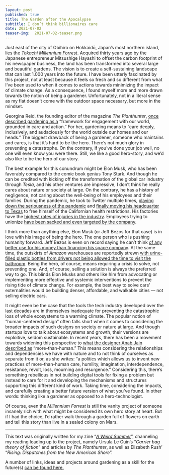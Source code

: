 ```yaml
---
layout: post
published: true
title: The Garden after the Apocalypse
subtitle: I don’t think billionaires care
date: 2021-07-02
teaser-img:  2021-07-02-teaser.png
---
```


Just east of the city of Obihiro on Hokkaidō, Japan’s most northern island, lies the _[Tokachi Millennium Forrest](http://danpearsonstudio.com/tokachi-millennium-forest/)_. Acquired thirty years ago by the Japanese entrepreneur Mitsushige Hayashi to offset the carbon footprint of his newspaper business, the land has been transformed into several large and beautiful gardens. The vision is to create a self-sustaining landscape that can last 1.000 years into the future.
I have been utterly fascinated by this project, not at least because it feels so fresh and so different from what I’ve been used to when it comes to actions towards minimizing the impact of climate change. As a consequence, I found myself more and more drawn towards the notion of being a gardener. Unfortunately, not in a literal sense as my flat doesn’t come with the outdoor space necessary, but more in the mindset.

Georgina Reid, the founding editor of the magazine _The Planthunter_, [once described gardening as a](https://theplanthunter.com.au/gardens/audacious-gardening-daring-care/) “framework for engagement with our world, grounded in care and action.” For her, gardening means to “care deeply, inclusively, and audaciously for the world outside our homes and our heads.”
The biggest drawback of being a gardener, someone who maintains and cares, is that it’s hard to be the hero. 
There’s not much glory in preventing a catastrophe. On the contrary, if you’ve done your job well, no one will even know you were there. Still, we like a good hero-story, and we’d also like to be the hero of our story. 

The best example for this conundrum might be Elon Musk, who has been favorably compared to the comic book genius Tony Stark. And though he can be credited with kicking off the transformation of the global car industry through _Tesla_, and his other ventures are impressive, I don’t think he really cares about nature or society at large.
On the contrary, he has a history of negligence, not caring about the well-being of his employees and their families. During the pandemic, he took to Twitter multiple times, [playing down the seriousness of the pandemic](https://www.theatlantic.com/science/archive/2020/05/elon-musk-coronavirus-pandemic-tweets/611887/) and [finally moving his headquarter to Texas](https://www.bbc.com/news/technology-55246148) to free himself of the Californian health restrictions. His factories have the [highest rates of injuries in the industry](https://revealnews.org/article/tesla-says-its-factory-is-safer-but-it-left-injuries-off-the-books/). Employees trying to unionize [have been sacked and even targeted by the company](https://www.nytimes.com/2021/03/25/business/musk-labor-board.html).

I think more than anything else, Elon Musk (or Jeff Bezos for that case) is in love with his image of being the hero. The one person who is pushing humanity forward. 
Jeff Bezos is even on record saying he can’t think [of any better use for his money than financing his space company](https://www.businessinsider.com/jeff-bezos-interview-axel-springer-ceo-amazon-trump-blue-origin-family-regulation-washington-post-2018-4). At the same time, the outskirts of _Amazon_ warehouses are reportedly strewn [with urine-filled plastic bottles from drivers not being allowed the time to visit the bathroom](https://www.cbsnews.com/news/amazon-drivers-peeing-in-bottles-union-vote-worker-complaints/).
Being the hero, of course, means requiring a crisis to solve, not preventing one. And, of course, selling a solution is always the preferred way to go.
This blinds Elon Musks and others like him from advocating or implementing more effective and systemic interventions to prevent the rising tide of climate change. For example, the best way to solve cars’ externalities would be building denser, affordable, and walkable cities — not selling electric cars.

It might even be the case that the tools the tech industry developed over the last decades are in themselves inadequate for preventing the catastrophic loss of whole ecosystems to a warming climate. The popular notion of “human-centered design“ often falls short when it comes to considering the broader impacts of such designs on society or nature at large. And though startups love to talk about ecosystems and growth, their versions are exploitive, seldom sustainable.
In recent years, there has been a movement towards widening this perspective to [what the designer Anab Jain described as](https://medium.com/@anabjain/calling-for-a-more-than-human-politics-f558b57983e6) “more-than-human.” 
This means considering the relationships and dependencies we have with nature and to not think of ourselves as separate from it or, as she writes: “a politics which allows us to invent new practices of more-than-human care, humility, imagination, interdependence, resistance, revolt, loss, mourning and resurgence.”
Considering this, there’s something rebellious in not building digital tools for fixing a problem but instead to care for it and developing the mechanisms and structures supporting this different kind of work. Taking time, considering the impacts, and carefully creating a better future version of what you’ve found. In other words: thinking like a gardener as opposed to a hero-technologist.

Of course, even the _Millennium Forrest_ is still the vanity project of someone insanely rich with what might be considered its own hero story at heart. But if I had the choice, I’d rather walk through a garden full of flowers on earth and tell this story than live in a sealed colony on Mars.

---- 
This text was originally written for my zine “_[A Weird Summer](https://johannesklingebiel.de/portfolio/a-weird-summer)_”, channeling my reading leading up to the project, namely Ursula Le Guin‘s “_Carrier bag theory of fiction_” and articles by _The Planthunter_, as well as Elizabeth Rush’ “_Rising: Dispatches from the New American Shore_”.

A number of links, ideas and projects around gardening as a skill for the future(s) [can be found here.](https://www.are.na/johannes-klingebiel/gardening-as-a-futures-skill)